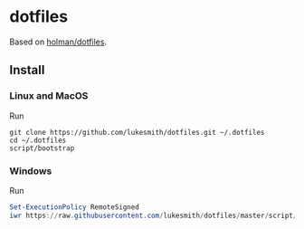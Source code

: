 # dotfiles

Based on [holman/dotfiles](https://github.com/holman/dotfiles).

## Install

### Linux and MacOS

Run

```shell
git clone https://github.com/lukesmith/dotfiles.git ~/.dotfiles
cd ~/.dotfiles
script/bootstrap
```

### Windows

Run

```powershell
Set-ExecutionPolicy RemoteSigned
iwr https://raw.githubusercontent.com/lukesmith/dotfiles/master/script/bootstrap.ps1 -UseBasicParsing | iex
```
